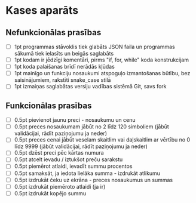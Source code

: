 # Kases aparāts

## Nefunkcionālas prasības
- [ ] 1pt programmas stāvoklis tiek glabāts JSON faila un programmas sākumā tiek ielasīts un beigās saglabāts
- [ ] 1pt kodam ir jēdzīgi komentāri, pirms "if, for, while" koda konstrukcijam
- [ ] 1pt koda palaišanas brīdī nerādās kļūdas
- [ ] 1pt mainīgo un funkciju nosaukumi atspoguļo izmantošanas būtību, bez saisinājumiem, rakstīti snake_case stilā
- [ ] 1pt izmaiņas saglabātas versiju vadības sistēmā Git, savs fork

## Funkcionālas prasības
- [ ] 0.5pt pievienot jaunu preci - nosaukumu un cenu
- [ ] 0.5pt preces nosaukumam jābūt no 2 līdz 120 simboliem (jābūt validācijai, rādīt paziņojumu ja neder)
- [ ] 0.5pt preces cenai jābūt veselam skaitlim vai daļskaitlim ar vērtību no 0 līdz 9999 (jābūt validācijai, rādīt paziņojumu ja neder)
- [ ] 0.5pt dzēst preci pēc kārtas numura
- [ ] 0.5pt atcelt ievadu / iztukšot preču sarakstu
- [ ] 0.5pt piemērot atlaidi, ievadīt summu procentos
- [ ] 0.5pt samaksāt, ja iedota lielāka summa - izdrukāt atlikumu
- [ ] 0.5pt izdrukāt čeku uz ekrāna - preces nosaukumus un summas
- [ ] 0.5pt izdrukāt piemēroto atlaidi (ja ir)
- [ ] 0.5pt izdrukāt kopējo summu
